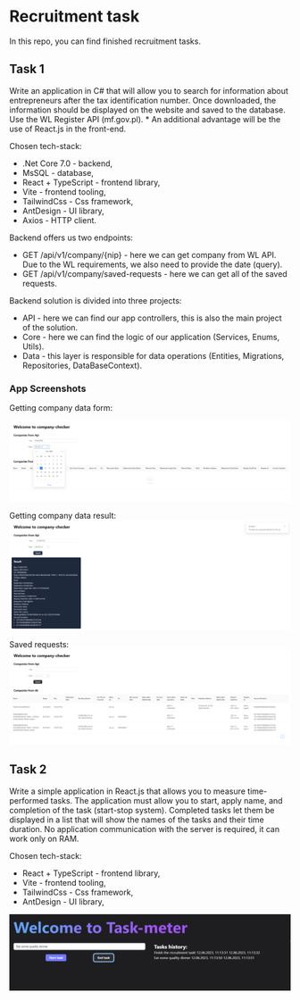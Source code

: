# Recruitment task

In this repo, you can find finished recruitment tasks.

## Task 1

Write an application in C# that will allow you to search for information about entrepreneurs after the tax identification number. Once downloaded, the information should be displayed on the website and saved to the database. Use the WL Register API (mf.gov.pl). \* An additional advantage will be the use of React.js in the front-end.

Chosen tech-stack:

-   .Net Core 7.0 - backend,
-   MsSQL - database,
-   React + TypeScript - frontend library,
-   Vite - frontend tooling,
-   TailwindCss - Css framework,
-   AntDesign - UI library,
-   Axios - HTTP client.

Backend offers us two endpoints:

-   GET /api/v1/company/{nip} - here we can get company from WL API. Due to the WL requirements, we also need to provide the date (query).
-   GET /api/v1/company/saved-requests - here we can get all of the saved requests.

Backend solution is divided into three projects:

-   API - here we can find our app controllers, this is also the main project of the solution.
-   Core - here we can find the logic of our application (Services, Enums, Utils).
-   Data - this layer is responsible for data operations (Entities, Migrations, Repositories, DataBaseContext).

### App Screenshots

Getting company data form:

![Get company form](./readme-img/1.png)

Getting company data result:
![Get company form](./readme-img/2.png)

Saved requests:
![Get company form](./readme-img/3.png)

## Task 2

Write a simple application in React.js that allows you to measure time-performed tasks. The application must allow you to start, apply name, and completion of the task (start-stop system). Completed tasks let them be displayed in a list that will show the names of the tasks and their time duration. No application communication with the server is required, it can work only on RAM.

Chosen tech-stack:

-   React + TypeScript - frontend library,
-   Vite - frontend tooling,
-   TailwindCss - Css framework,
-   AntDesign - UI library,

![Get company form](./readme-img/4.png)
